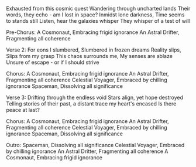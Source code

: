 Exhausted from this cosmic quest 
Wandering through uncharted lands
Their words, they echo - am I lost in space?
Inmidst lone darkness, 
Time seems to stands still
Listen, hear the galaxies whisper
They whisper of a test of will

Pre-Chorus:
A Cosmonaut,
Embracing frigid ignorance
An Astral Drifter,
Fragmenting all coherence

Verse 2: 
For eons I slumbered,
Slumbered in frozen dreams
Reality slips,
Slips from my grasp
This chaos surrounds me,
My senses are ablaze
Unsure of escape - or if I should strive

Chorus:
A Cosmonaut,
Embracing frigid ignorance
An Astral Drifter, 
Fragmenting all coherence
Celestial Voyager,
Embraced by chilling ignorance
Spaceman,
Dissolving all significance

Verse 3: 
Drifting through the endless void
Stars align, yet hope destroyed
Telling stories of their past, 
a distant trace
my heart's encased
Is there peace at last?

Chorus:
A Cosmonaut,
Embracing frigid ignorance
An Astral Drifter,
Fragmenting all coherence
Celestial Voyager,
Embraced by chilling ignorance
Spaceman,
Dissolving all significance

Outro: Spaceman,
Dissolving all significance
Celestial Voyager,
Embraced by chilling ignorance
An Astral Dritter,
Fragmenting all coherence 
A Cosmonaut, 
Embracing frigid ignorance
